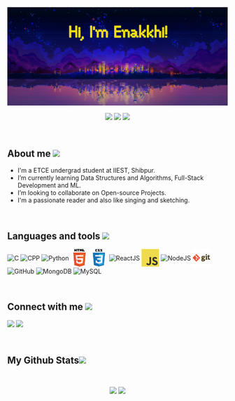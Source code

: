<img src="https://github.com/ena-04/ena-04/blob/main/images/github%20readme.jpg" />

<p align="center">
 
 <img src="https://badges.pufler.dev/visits/ena-04/ena-04"/> 
 <img src="https://badges.pufler.dev/repos/ena-04"/>
 <img src="https://badges.pufler.dev/commits/monthly/ena-04" />

</p>

<br>

<h2 align="left">About me <img src="https://media.giphy.com/media/Qp8JVw4n37No6spF3s/giphy.gif" width="50"></h2>


- I'm a ETCE undergrad student at IIEST, Shibpur.
- I’m currently learning Data Structures and Algorithms, Full-Stack Development and ML.
- I’m looking to collaborate on Open-source Projects.
- I'm a passionate reader and also like singing and sketching.

<br>

<h2 align="left">Languages and tools <img src="https://github.com/ritik307/ritik307/blob/main/images/laptop.gif" width="50"></h2>

<p align="left">

   
<img align="center" alt="C" width="40px" src="https://img.icons8.com/color/48/000000/c-programming.png" />
<img align="center" alt="CPP" width="40px" src="https://img.icons8.com/color/48/000000/c-plus-plus-logo.png" />
<img align="center" alt="Python" width="40px" src="https://img.icons8.com/color/48/000000/python--v1.png" />
<img align="center" alt="HTML5" width="40px" src="https://raw.githubusercontent.com/github/explore/80688e429a7d4ef2fca1e82350fe8e3517d3494d/topics/html/html.png" />
<img align="center" alt="CSS3" width="40px" src="https://raw.githubusercontent.com/github/explore/80688e429a7d4ef2fca1e82350fe8e3517d3494d/topics/css/css.png" />
<img align="center" alt="ReactJS" width="40px" src="https://img.icons8.com/officel/80/000000/react.png" />
<img align="center" alt="JavaScript" width="40px" src="https://raw.githubusercontent.com/github/explore/80688e429a7d4ef2fca1e82350fe8e3517d3494d/topics/javascript/javascript.png" />
<img align="center" alt="NodeJS" width="40px" src="https://img.icons8.com/fluency/48/000000/node-js.png" />
<img align="center" alt="Git" width="40px" src="https://raw.githubusercontent.com/github/explore/80688e429a7d4ef2fca1e82350fe8e3517d3494d/topics/git/git.png" />
<img align="center" alt="GitHub" width="40px" src="https://img.icons8.com/windows/32/ffffff/github.png" />
<img align="center" alt="MongoDB" width="40px" src="https://cdn.icon-icons.com/icons2/2415/PNG/512/mongodb_original_logo_icon_146424.png" />
<img align="center" alt="MySQL" width="40px" src="https://static.cdnlogo.com/logos/m/10/mysql.svg" />

</p>

<br>

<h2 align="left">Connect with me <img src="https://media0.giphy.com/media/jqNPzdTTxQfOgOqpO4/source.gif" width="50"></h2>

<p align="left">

<a href="mailto: sahaenakkhi@gmail.com"><img src="https://img.shields.io/badge/Gmail-D14836?style=for-the-badge&logo=gmail&logoColor=white"/></a>
<a href="www.linkedin.com/in/enakkhi-saha-003063225"><img src="https://img.shields.io/badge/-LinkedIn-%230077B5?style=for-the-badge&logo=linkedin&logoColor=white" target="_blank"></a>

</p>
<br>


<h2 align="left">My Github Stats<img src="https://media.giphy.com/media/VgCDAzcKvsR6OM0uWg/giphy.gif" width="50"></h2>
 
<br>
<p align="center">
 <img src="https://github-readme-stats.vercel.app/api?username=ena-04&show_icons=true&theme=merko" width="400">
 <img src="https://github-readme-streak-stats.herokuapp.com/?user=ena-04&theme=dark" width="400">
</p>



